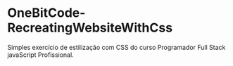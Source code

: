 # OneBitCode-RecreatingWebsiteWithCss
Simples exercício de estilização com CSS do curso Programador Full Stack javaScript Profissional.
